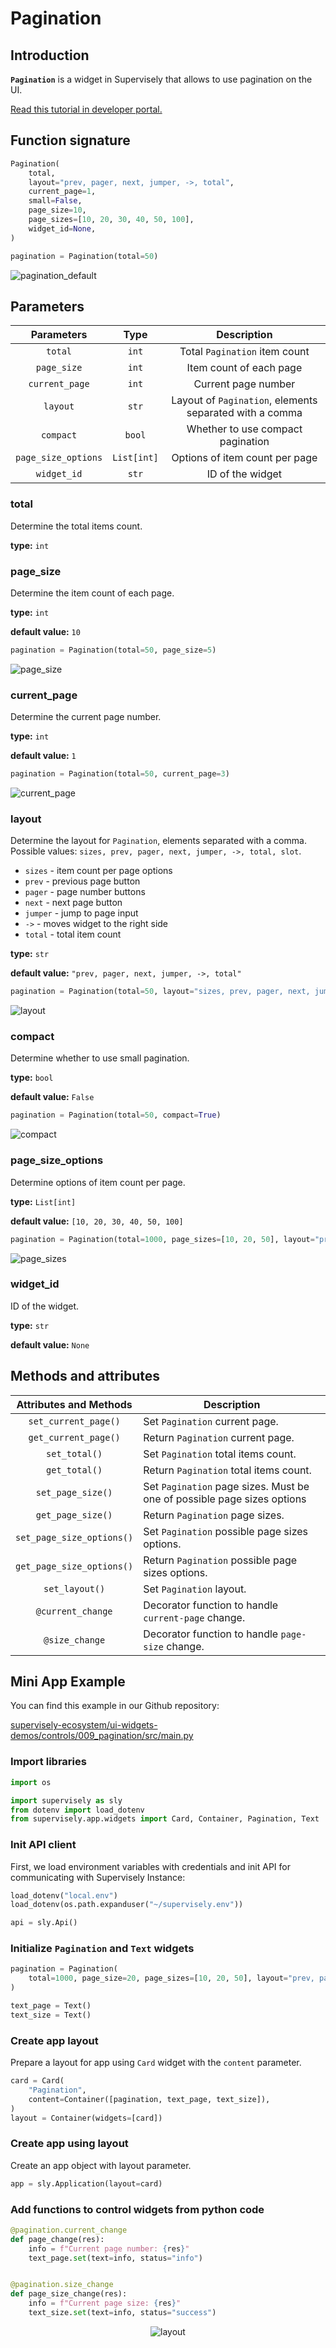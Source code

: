 # Pagination

## Introduction

**`Pagination`** is a widget in Supervisely that allows to use pagination on the UI.

[Read this tutorial in developer portal.](https://developer.supervisely.com/app-development/widgets/charts-and-plots/pagination)

## Function signature

```python
Pagination(
    total,
    layout="prev, pager, next, jumper, ->, total",
    current_page=1,
    small=False,
    page_size=10,
    page_sizes=[10, 20, 30, 40, 50, 100],
    widget_id=None,
)
```

```python
pagination = Pagination(total=50)
```

![pagination_default](https://user-images.githubusercontent.com/120389559/227777410-1953c671-fd43-4778-903a-2c5de639325a.gif)

## Parameters

|     Parameters      |    Type     |                       Description                       |
| :-----------------: | :---------: | :-----------------------------------------------------: |
|       `total`       |    `int`    |              Total `Pagination` item count              |
|     `page_size`     |    `int`    |                 Item count of each page                 |
|   `current_page`    |    `int`    |                   Current page number                   |
|      `layout`       |    `str`    | Layout of `Pagination`, elements separated with a comma |
|      `compact`      |   `bool`    |            Whether to use compact pagination            |
| `page_size_options` | `List[int]` |             Options of item count per page              |
|     `widget_id`     |    `str`    |                    ID of the widget                     |

### total

Determine the total items count.

**type:** `int`

### page_size

Determine the item count of each page.

**type:** `int`

**default value:** `10`

```python
pagination = Pagination(total=50, page_size=5)
```

![page_size](https://user-images.githubusercontent.com/120389559/227778169-ca2179f7-7e84-4b82-ade5-45f790ec1adc.png)

### current_page

Determine the current page number.

**type:** `int`

**default value:** `1`

```python
pagination = Pagination(total=50, current_page=3)
```

![current_page](https://user-images.githubusercontent.com/120389559/227777949-fdb7ebf3-1e90-44ca-b4ef-8e1a00f60b03.png)

### layout

Determine the layout for `Pagination`, elements separated with a comma. Possible values: `sizes, prev, pager, next, jumper, ->, total, slot`.

- `sizes` - item count per page options
- `prev` - previous page button
- `pager` - page number buttons
- `next` - next page button
- `jumper` - jump to page input
- `->` - moves widget to the right side
- `total` - total item count

**type:** `str`

**default value:** `"prev, pager, next, jumper, ->, total"`

```python
pagination = Pagination(total=50, layout="sizes, prev, pager, next, jumper, ->, total, slot")
```

![layout](https://user-images.githubusercontent.com/120389559/227777864-2368f10d-524f-4a18-8e21-63c4f52bb4cf.png)

### compact

Determine whether to use small pagination.

**type:** `bool`

**default value:** `False`

```python
pagination = Pagination(total=50, compact=True)
```

![compact](https://user-images.githubusercontent.com/120389559/227778032-3bc9c752-34d9-450d-814b-8b46c55cf214.png)

### page_size_options

Determine options of item count per page.

**type:** `List[int]`

**default value:** `[10, 20, 30, 40, 50, 100]`

```python
pagination = Pagination(total=1000, page_sizes=[10, 20, 50], layout="prev, pager, next, sizes")
```

![page_sizes](https://user-images.githubusercontent.com/120389559/227778326-43b6ac36-9024-4646-8010-551617a4027a.gif)

### widget_id

ID of the widget.

**type:** `str`

**default value:** `None`

## Methods and attributes

|  Attributes and Methods   | Description                                                             |
| :-----------------------: | ----------------------------------------------------------------------- |
|   `set_current_page()`    | Set `Pagination` current page.                                          |
|   `get_current_page()`    | Return `Pagination` current page.                                       |
|       `set_total()`       | Set `Pagination` total items count.                                     |
|       `get_total()`       | Return `Pagination` total items count.                                  |
|     `set_page_size()`     | Set `Pagination` page sizes. Must be one of possible page sizes options |
|     `get_page_size()`     | Return `Pagination` page sizes.                                         |
| `set_page_size_options()` | Set `Pagination` possible page sizes options.                           |
| `get_page_size_options()` | Return `Pagination` possible page sizes options.                        |
|      `set_layout()`       | Set `Pagination` layout.                                                |
|     `@current_change`     | Decorator function to handle `current-page` change.                     |
|      `@size_change`       | Decorator function to handle `page-size` change.                        |

## Mini App Example

You can find this example in our Github repository:

[supervisely-ecosystem/ui-widgets-demos/controls/009_pagination/src/main.py](https://github.com/supervisely-ecosystem/ui-widgets-demos/blob/master/controls/009_pagination/src/main.py)

### Import libraries

```python
import os

import supervisely as sly
from dotenv import load_dotenv
from supervisely.app.widgets import Card, Container, Pagination, Text
```

### Init API client

First, we load environment variables with credentials and init API for communicating with Supervisely Instance:

```python
load_dotenv("local.env")
load_dotenv(os.path.expanduser("~/supervisely.env"))

api = sly.Api()
```

### Initialize `Pagination` and `Text` widgets

```python
pagination = Pagination(
    total=1000, page_size=20, page_sizes=[10, 20, 50], layout="prev, pager, next, sizes, total"
)

text_page = Text()
text_size = Text()
```

### Create app layout

Prepare a layout for app using `Card` widget with the `content` parameter.

```python
card = Card(
    "Pagination",
    content=Container([pagination, text_page, text_size]),
)
layout = Container(widgets=[card])
```

### Create app using layout

Create an app object with layout parameter.

```python
app = sly.Application(layout=card)
```

### Add functions to control widgets from python code

```python
@pagination.current_change
def page_change(res):
    info = f"Current page number: {res}"
    text_page.set(text=info, status="info")


@pagination.size_change
def page_size_change(res):
    info = f"Current page size: {res}"
    text_size.set(text=info, status="success")
```

<p align="center">
  <img src="https://user-images.githubusercontent.com/120389559/227779108-bbb467d3-2706-45ef-8d8e-db92359eadd7.gif" alt="layout" />
</p>
